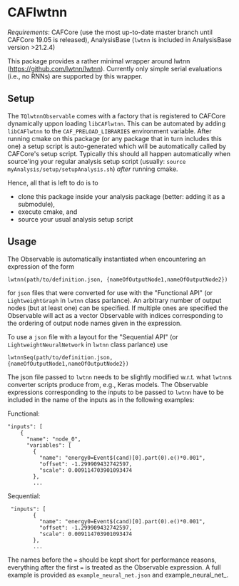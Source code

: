 CAFlwtnn
=====================
*Requirements*: 
CAFCore (use the most up-to-date master branch until CAFCore 19.05 is released), 
AnalysisBase (`lwtnn` is included in AnalysisBase version >21.2.4)

This package provides a rather minimal wrapper around lwtnn (https://github.com/lwtnn/lwtnn). Currently only simple serial evaluations (i.e., no RNNs) are supported by this wrapper.

Setup
--------------
The `TQlwtnnObservable` comes with a factory that is registered to CAFCore dynamically
uppon loading `libCAFlwtnn`. This can be automated by adding `libCAFlwtnn` to the `CAF_PRELOAD_LIBRARIES` environment variable.
After running cmake on this package (or any package that in turn includes this one) a setup script is auto-generated which will be automatically called by CAFCore's setup script.
Typically this should all happen automatically when source'ing your regular analysis setup script (usually: `source myAnalysis/setup/setupAnalysis.sh`) *after* running cmake.

Hence, all that is left to do is to
- clone this package inside your analysis package (better: adding it as a submodule),
- execute cmake, and
- source your usual analysis setup script


Usage
-------------
The Observable is automatically instantiated when encountering an expression of the form

```
lwtnn(path/to/definition.json, {nameOfOutputNode1,nameOfOutputNode2})
```
for `json` files that were converted for use with the "Functional API" (or `LightweightGraph` in `lwtnn` class parlance). An arbitrary number of output nodes (but at least one) can be specified. If multiple ones are specified the Observable will act as a vector Observable with indices corresponding to the ordering of output node names given in the expression. 

To use a `json` file with a layout for the "Sequential API" (or `LightweightNeuralNetwork` in `lwtnn` class parlance) use
```
lwtnnSeq(path/to/definition.json, {nameOfOutputNode1,nameOfOutputNode2})
```


The json file passed to `lwtnn` needs to be slightly modified w.r.t. what `lwtnn`s converter scripts produce from, e.g., Keras models. The Observable expressions corresponding to the inputs to be passed to `lwtnn` have to be included in the name of the inputs as in the following examples:

Functional:
```
"inputs": [
    {
      "name": "node_0",
      "variables": [
        {
          "name": "energy0=Event$(cand)[0].part(0).e()*0.001",
          "offset": -1.299909432742597,
          "scale": 0.009114703901093474
        },
        ...
```
Sequential:
```
 "inputs": [
        {
          "name": "energy0=Event$(cand)[0].part(0).e()*0.001",
          "offset": -1.299909432742597,
          "scale": 0.009114703901093474
        },
        ...
```
The names before the `=` should be kept short for performance reasons, everything after the first `=` is treated as the Observable expression. A full example is provided as `example_neural_net.json` and example_neural_net_.
